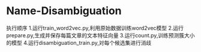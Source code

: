 # Name-Disambiguation
执行顺序
1.运行train_word2vec.py,利用原始数据训练word2vec模型
2.运行prepare.py,生成并保存每篇文章的文本特征向量
3.运行count.py,训练预测簇大小的模型
4.运行disambiguation_train.py,对每个候选集进行消歧
